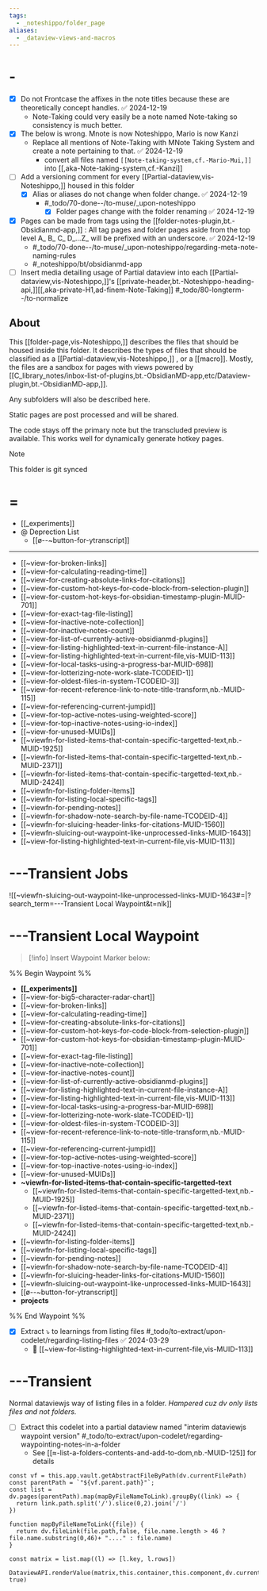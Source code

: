 ```yaml
---
tags:
  - _noteshippo/folder_page
aliases:
  - _dataview-views-and-macros
---
```

# -

- [x] Do not Frontcase the affixes in the note titles because these are theoretically concept handles. ✅ 2024-12-19
  - Note-Taking could very easily be a note named Note-taking so consistency is much better.
- [x] The below is wrong. Mnote is now Noteshippo, Mario is now Kanzi
  - Replace all mentions of Note-Taking with MNote Taking System and create a note pertaining to that. ✅ 2024-12-19
    - convert all files named `[[Note-taking-system,cf.-Mario-Mui,]]` into [[,aka-Note-taking-system,cf.-Kanzi]]
- [ ] Add a versioning comment for every [[Partial-dataview,vis-Noteshippo,]] housed in this folder
  * [x] Alias or aliases do not change when folder change. ✅ 2024-12-19
    * #_todo/70-done--/to-muse/_upon-noteshippo
      * [x] Folder pages change with the folder renaming ✅ 2024-12-19

- [x] Pages can be made from tags using the [[folder-notes-plugin,bt.-Obsidianmd-app,]] : All tag pages and folder pages aside from the top level  A_ B_ C_ D_...Z_ will be prefixed with an underscore. ✅ 2024-12-19
	* #_todo/70-done--/to-muse/_upon-noteshippo/regarding-meta-note-naming-rules
	* #_noteshippo/bt/obsidianmd-app 
- [ ] Insert media detailing usage of Partial dataview into each [[Partial-dataview,vis-Noteshippo,]]'s [[private-header,bt.-Noteshippo-heading-api,]][[,aka-private-H1,ad-finem-Note-Taking]] #_todo/80-longterm--/to-normalize  

## About

This [[folder-page,vis-Noteshippo,]] describes the files that should be housed inside this folder. It describes the types of files that should be classified as a [[Partial-dataview,vis-Noteshippo,]] , or a [[macro]]. Mostly, the files are a sandbox for pages with views powered by [[C_library_notes/inbox-list-of-plugins,bt.-ObsidianMD-app,etc/Dataview-plugin,bt.-ObsidianMD-app,]]. 

Any subfolders will also be described here.

Static pages are post processed and will be shared. 

The code stays off the primary note but the transcluded preview is available. This works well for dynamically generate hotkey pages.


> [!note]
> This folder is git synced

# =

* [[_experiments]]
* @ Deprection List
	* [[ø--~button-for-ytranscript]]

---

* [[~view-for-broken-links]]
* [[~view-for-calculating-reading-time]]
* [[~view-for-creating-absolute-links-for-citations]]
* [[~view-for-custom-hot-keys-for-code-block-from-selection-plugin]]
* [[~view-for-custom-hot-keys-for-obsidian-timestamp-plugin-MUID-701]]
* [[~view-for-exact-tag-file-listing]]
* [[~view-for-inactive-note-collection]]
* [[~view-for-inactive-notes-count]]
* [[~view-for-list-of-currently-active-obsidianmd-plugins]]
* [[~view-for-listing-highlighted-text-in-current-file-instance-A]]
* [[~view-for-listing-highlighted-text-in-current-file,vis-MUID-113]]
* [[~view-for-local-tasks-using-a-progress-bar-MUID-698]]
* [[~view-for-lotterizing-note-work-slate-TCODEID-1]]
* [[~view-for-oldest-files-in-system-TCODEID-3]]
* [[~view-for-recent-reference-link-to-note-title-transform,nb.-MUID-115]]
* [[~view-for-referencing-current-jumpid]]
* [[~view-for-top-active-notes-using-weighted-score]]
* [[~view-for-top-inactive-notes-using-io-index]]
* [[~view-for-unused-MUIDs]]
* [[~viewfn-for-listed-items-that-contain-specific-targetted-text,nb.-MUID-1925]]
* [[~viewfn-for-listed-items-that-contain-specific-targetted-text,nb.-MUID-2371]]
* [[~viewfn-for-listed-items-that-contain-specific-targetted-text,nb.-MUID-2424]]
* [[~viewfn-for-listing-folder-items]]
* [[~viewfn-for-listing-local-specific-tags]]
* [[~viewfn-for-pending-notes]]
* [[~viewfn-for-shadow-note-search-by-file-name-TCODEID-4]]
* [[~viewfn-for-sluicing-header-links-for-citations-MUID-1560]]
* [[~viewfn-sluicing-out-waypoint-like-unprocessed-links-MUID-1643]]
* [[~view-for-listing-highlighted-text-in-current-file,vis-MUID-113]]

# ---Transient Jobs

![[~viewfn-sluicing-out-waypoint-like-unprocessed-links-MUID-1643#=|?search_term=---Transient Local Waypoint&t=nlk]]

# ---Transient Local Waypoint

> [!info] Insert Waypoint Marker below: 

%% Begin Waypoint %%
- **[[_experiments]]**
- [[~view-for-big5-character-radar-chart]]
- [[~view-for-broken-links]]
- [[~view-for-calculating-reading-time]]
- [[~view-for-creating-absolute-links-for-citations]]
- [[~view-for-custom-hot-keys-for-code-block-from-selection-plugin]]
- [[~view-for-custom-hot-keys-for-obsidian-timestamp-plugin-MUID-701]]
- [[~view-for-exact-tag-file-listing]]
- [[~view-for-inactive-note-collection]]
- [[~view-for-inactive-notes-count]]
- [[~view-for-list-of-currently-active-obsidianmd-plugins]]
- [[~view-for-listing-highlighted-text-in-current-file-instance-A]]
- [[~view-for-listing-highlighted-text-in-current-file,vis-MUID-113]]
- [[~view-for-local-tasks-using-a-progress-bar-MUID-698]]
- [[~view-for-lotterizing-note-work-slate-TCODEID-1]]
- [[~view-for-oldest-files-in-system-TCODEID-3]]
- [[~view-for-recent-reference-link-to-note-title-transform,nb.-MUID-115]]
- [[~view-for-referencing-current-jumpid]]
- [[~view-for-top-active-notes-using-weighted-score]]
- [[~view-for-top-inactive-notes-using-io-index]]
- [[~view-for-unused-MUIDs]]
- **~viewfn-for-listed-items-that-contain-specific-targetted-text**
	- [[~viewfn-for-listed-items-that-contain-specific-targetted-text,nb.-MUID-1925]]
	- [[~viewfn-for-listed-items-that-contain-specific-targetted-text,nb.-MUID-2371]]
	- [[~viewfn-for-listed-items-that-contain-specific-targetted-text,nb.-MUID-2424]]
- [[~viewfn-for-listing-folder-items]]
- [[~viewfn-for-listing-local-specific-tags]]
- [[~viewfn-for-pending-notes]]
- [[~viewfn-for-shadow-note-search-by-file-name-TCODEID-4]]
- [[~viewfn-for-sluicing-header-links-for-citations-MUID-1560]]
- [[~viewfn-sluicing-out-waypoint-like-unprocessed-links-MUID-1643]]
- [[ø--~button-for-ytranscript]]
- **projects**

%% End Waypoint %%

- [x] Extract ⤵ to learnings from listing files #_todo/to-extract/upon-codelet/regarding-listing-files ✅ 2024-03-29 
  - 🔑 [[~view-for-listing-highlighted-text-in-current-file,vis-MUID-113]]


# ---Transient
Normal dataviewjs way of listing files in a folder.
*Hampered cuz dv only lists files and not folders.*
- [ ] Extract this codelet  into a partial dataview named "interim dataviewjs waypoint version" #_todo/to-extract/upon-codelet/regarding-waypointing-notes-in-a-folder 
  - See [[≈-list-a-folders-contents-and-add-to-dom,nb.-MUID-125]] for details
```storeme-dataviewjs
const vf = this.app.vault.getAbstractFileByPath(dv.currentFilePath)
const parentPath = `"${vf.parent.path}"`;
const list = dv.pages(parentPath).map(mapByFileNameToLink).groupBy((link) => {
  return link.path.split('/').slice(0,2).join('/')
})

function mapByFileNameToLink({file}) {
  return dv.fileLink(file.path,false, file.name.length > 46 ? file.name.substring(0,46)+ "...." : file.name)
}

const matrix = list.map((l) => [l.key, l.rows]) 

DataviewAPI.renderValue(matrix,this.container,this.component,dv.currentFilePath, true)

```

